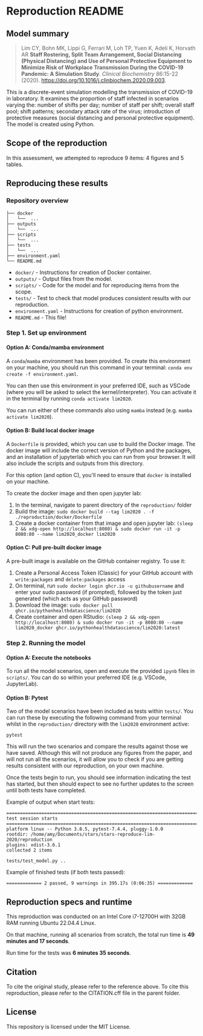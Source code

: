 # Reproduction README

## Model summary

> Lim CY, Bohn MK, Lippi G, Ferrari M, Loh TP, Yuen K, Adeli K, Horvath AR **Staff Rostering, Split Team Arrangement, Social Distancing (Physical Distancing) and Use of Personal Protective Equipment to Minimize Risk of Workplace Transmission During the COVID-19 Pandemic: A Simulation Study**. *Clinical Biochemistry* 86:15-22 (2020). <https://doi.org/10.1016/j.clinbiochem.2020.09.003>.

This is a discrete-event simulation modelling the transmission of COVID-19 in laboratory. It examines the proportion of staff infected in scenarios varying the: number of shifts per day; number of staff per shift; overall staff pool; shift patterns; secondary attack rate of the virus; introduction of protective measures (social distancing and personal protective equipment). The model is created using Python.

## Scope of the reproduction

In this assessment, we attempted to reproduce 9 items: 4 figures and 5 tables.

## Reproducing these results

### Repository overview

```{bash}
├── docker
│   └──  ...
├── outputs
│   └──  ...
├── scripts
│   └──  ...
├── tests
│   └──  ...
├── environment.yaml
└── README.md
```

* `docker/` - Instructions for creation of Docker container.
* `outputs/` - Output files from the model.
* `scripts/` - Code for the model and for reproducing items from the scope.
* `tests/` - Test to check that model produces consistent results with our reproduction.
* `environment.yaml` - Instructions for creation of python environment.
* `README.md` - This file!

### Step 1. Set up environment

#### Option A: Conda/mamba environment

A `conda`/`mamba` environment has been provided. To create this environment on your machine, you should run this command in your terminal: `conda env create -f environment.yaml`.

You can then use this environment in your preferred IDE, such as VSCode (where you will be asked to select the kernel/interpreter). You can activate it in the terminal by running `conda activate lim2020`.

You can run either of these commands also using `mamba` instead (e.g. `mamba activate lim2020`).

#### Option B: Build local docker image

A `Dockerfile` is provided, which you can use to build the Docker image. The docker image will include the correct version of Python and the packages, and an installation of jupyterlab which you can run from your browser. It will also include the scripts and outputs from this directory.

For this option (and option C), you'll need to ensure that `docker` is installed on your machine.

To create the docker image and then open jupyter lab:

1. In the terminal, navigate to parent directory of the `reproduction/` folder
2. Build the image: `sudo docker build --tag lim2020 . -f ./reproduction/docker/Dockerfile`
3. Create a docker container from that image and open jupyter lab: `(sleep 2 && xdg-open http://localhost:8080) & sudo docker run -it -p 8080:80 --name lim2020_docker lim2020`

#### Option C: Pull pre-built docker image

A pre-built image is available on the GitHub container registry. To use it:

1. Create a Personal Access Token (Classic) for your GitHub account with `write:packages` and `delete:packages` access
2. On terminal, run `sudo docker login ghcr.io -u githubusername` and enter your sudo password (if prompted), followed by the token just generated (which acts as your GitHub password)
3. Download the image: `sudo docker pull ghcr.io/pythonhealthdatascience/lim2020`
4. Create container and open RStudio: `(sleep 2 && xdg-open http://localhost:8080) & sudo docker run -it -p 8080:80 --name lim2020_docker ghcr.io/pythonhealthdatascience/lim2020:latest`

### Step 2. Running the model

#### Option A: Execute the notebooks

To run all the model scenarios, open and execute the provided `ipynb` files in `scripts/`. You can do so within your preferred IDE (e.g. VSCode, JupyterLab).

#### Option B: Pytest

Two of the model scenarios have been included as tests within `tests/`. You can run these by executing the following command from your terminal whilst in the `reproduction/` directory with the `lim2020` environment active:

`pytest`

This will run the two scenarios and compare the results against those we have saved. Although this will not produce any figures from the paper, and will not run all the scenarios, it will allow you to check if you are getting results consistent with our reproduction, on your own machine.

Once the tests begin to run, you should see information indicating the test has started, but then should expect to see no further updates to the screen until both tests have completed.

Example of output when start tests:

```{bash}
=========================================================================== test session starts ============================================================================
platform linux -- Python 3.8.5, pytest-7.4.4, pluggy-1.0.0
rootdir: /home/amy/Documents/stars/stars-reproduce-lim-2020/reproduction
plugins: xdist-3.6.1
collected 2 items                                                                                                                                                          

tests/test_model.py .. 
```

Example of finished tests (if both tests passed):

```{bash}
============= 2 passed, 9 warnings in 395.17s (0:06:35) =============
```


## Reproduction specs and runtime

This reproduction was conducted on an Intel Core i7-12700H with 32GB RAM running Ubuntu 22.04.4 Linux.

On that machine, running all scenarios from scratch, the total run time is **49 minutes and 17 seconds**.

Run time for the tests was **6 minutes 35 seconds**.

## Citation

To cite the original study, please refer to the reference above. To cite this reproduction, please refer to the CITATION.cff file in the parent folder.

## License

This repository is licensed under the MIT License.